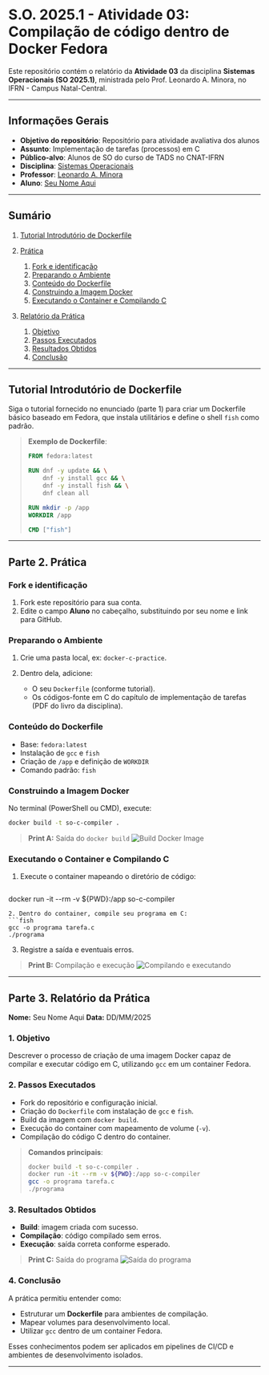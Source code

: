 # S.O. 2025.1 - Atividade 03: Compilação de código dentro de Docker Fedora

Este repositório contém o relatório da **Atividade 03** da disciplina **Sistemas Operacionais (SO 2025.1)**, ministrada pelo Prof. Leonardo A. Minora, no IFRN - Campus Natal-Central.

---

## Informações Gerais

* **Objetivo do repositório**: Repositório para atividade avaliativa dos alunos
* **Assunto**: Implementação de tarefas (processos) em C
* **Público-alvo**: Alunos de SO do curso de TADS no CNAT-IFRN
* **Disciplina**: [Sistemas Operacionais](https://github.com/sistemas-operacionais/)
* **Professor**: [Leonardo A. Minora](https://github.com/leonardo-minora)
* **Aluno**: [Seu Nome Aqui](https://github.com/nadsuus)

---

## Sumário

1. [Tutorial Introdutório de Dockerfile](#tutorial-introdutorio-de-dockerfile)
2. [Prática](#parte-2-pratica)

   1. [Fork e identificação](#fork-e-identificacao)
   2. [Preparando o Ambiente](#preparando-o-ambiente)
   3. [Conteúdo do Dockerfile](#conteudo-do-dockerfile)
   4. [Construindo a Imagem Docker](#construindo-a-imagem-docker)
   5. [Executando o Container e Compilando C](#executando-o-container-e-compilando-c)
3. [Relatório da Prática](#parte-3-relatorio-da-pratica)

   1. [Objetivo](#objetivo)
   2. [Passos Executados](#passos-executados)
   3. [Resultados Obtidos](#resultados-obtidos)
   4. [Conclusão](#conclusao)

---

## Tutorial Introdutório de Dockerfile

Siga o tutorial fornecido no enunciado (parte 1) para criar um Dockerfile básico baseado em Fedora, que instala utilitários e define o shell `fish` como padrão.

> **Exemplo de Dockerfile**:
>
> ```dockerfile
> FROM fedora:latest
>
> RUN dnf -y update && \
>     dnf -y install gcc && \
>     dnf -y install fish && \
>     dnf clean all
>
> RUN mkdir -p /app
> WORKDIR /app
>
> CMD ["fish"]
> ```

---

## Parte 2. Prática

### Fork e identificação

1. Fork este repositório para sua conta.
2. Edite o campo **Aluno** no cabeçalho, substituindo por seu nome e link para GitHub.

### Preparando o Ambiente

1. Crie uma pasta local, ex: `docker-c-practice`.
2. Dentro dela, adicione:

   * O seu `Dockerfile` (conforme tutorial).
   * Os códigos-fonte em C do capítulo de implementação de tarefas (PDF do livro da disciplina).

### Conteúdo do Dockerfile

* Base: `fedora:latest`
* Instalação de `gcc` e `fish`
* Criação de `/app` e definição de `WORKDIR`
* Comando padrão: `fish`

### Construindo a Imagem Docker

No terminal (PowerShell ou CMD), execute:

```bash
docker build -t so-c-compiler .
```

> **Print A:** Saída do `docker build`
> ![Build Docker Image](imagens/build.png)

### Executando o Container e Compilando C

1. Execute o container mapeando o diretório de código:

   ```bash
   ```

docker run -it --rm -v \${PWD}:/app so-c-compiler

````
2. Dentro do container, compile seu programa em C:
```fish
gcc -o programa tarefa.c
./programa
````

3. Registre a saída e eventuais erros.

> **Print B:** Compilação e execução
> ![Compilando e executando](imagens/compile_run.png)

---

## Parte 3. Relatório da Prática

**Nome:** Seu Nome Aqui
**Data:** DD/MM/2025

### 1. Objetivo

Descrever o processo de criação de uma imagem Docker capaz de compilar e executar código em C, utilizando `gcc` em um container Fedora.

### 2. Passos Executados

* Fork do repositório e configuração inicial.
* Criação do `Dockerfile` com instalação de `gcc` e `fish`.
* Build da imagem com `docker build`.
* Execução do container com mapeamento de volume (`-v`).
* Compilação do código C dentro do container.

> **Comandos principais**:
>
> ```bash
> docker build -t so-c-compiler .
> docker run -it --rm -v ${PWD}:/app so-c-compiler
> gcc -o programa tarefa.c
> ./programa
> ```

### 3. Resultados Obtidos

* **Build**: imagem criada com sucesso.
* **Compilação**: código compilado sem erros.
* **Execução**: saída correta conforme esperado.

> **Print C:** Saída do programa
> ![Saída do programa](imagens/output.png)

### 4. Conclusão

A prática permitiu entender como:

* Estruturar um **Dockerfile** para ambientes de compilação.
* Mapear volumes para desenvolvimento local.
* Utilizar `gcc` dentro de um container Fedora.

Esses conhecimentos podem ser aplicados em pipelines de CI/CD e ambientes de desenvolvimento isolados.

---
